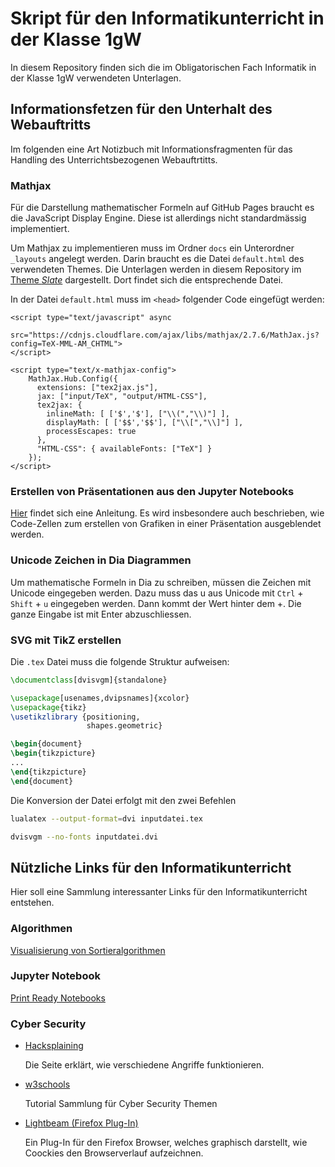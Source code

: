 # Skript für den Informatikunterricht in der Klasse 1gW

In diesem Repository finden sich die im Obligatorischen Fach Informatik
in der Klasse 1gW verwendeten Unterlagen.

## Informationsfetzen für den Unterhalt des Webauftritts

Im folgenden eine Art Notizbuch mit Informationsfragmenten für das
Handling des Unterrichtsbezogenen Webauftrtitts.

### Mathjax

Für die Darstellung mathematischer Formeln auf GitHub Pages braucht es
die JavaScript Display Engine. Diese ist allerdings nicht standardmässig
implementiert.

Um Mathjax zu implementieren muss im Ordner `docs` ein Unterordner
`_layouts` angelegt werden. Darin braucht es die Datei `default.html`
des verwendeten Themes. Die Unterlagen werden in diesem Repository im
[Theme *Slate*](https://github.com/pages-themes/slate) dargestellt. Dort
findet sich die entsprechende Datei.

In der Datei `default.html` muss im `<head>` folgender Code eingefügt
werden:

```{html}
<script type="text/javascript" async
   src="https://cdnjs.cloudflare.com/ajax/libs/mathjax/2.7.6/MathJax.js?config=TeX-MML-AM_CHTML">
</script>

<script type="text/x-mathjax-config">
    MathJax.Hub.Config({
      extensions: ["tex2jax.js"],
      jax: ["input/TeX", "output/HTML-CSS"],
      tex2jax: {
        inlineMath: [ ['$','$'], ["\\(","\\)"] ],
        displayMath: [ ['$$','$$'], ["\\[","\\]"] ],
        processEscapes: true
      },
      "HTML-CSS": { availableFonts: ["TeX"] }
    });
</script>
```

### Erstellen von Präsentationen aus den Jupyter Notebooks

[Hier](https://digitalhumanities.hkust.edu.hk/tutorials/turn-your-jupyter-notebook-into-interactive-presentation-slides-using-anaconda/)
findet sich eine Anleitung. Es wird insbesondere auch beschrieben, wie
Code-Zellen zum erstellen von Grafiken in einer Präsentation
ausgeblendet werden.

### Unicode Zeichen in Dia Diagrammen

Um mathematische Formeln in Dia zu schreiben, müssen die Zeichen mit
Unicode eingegeben werden. Dazu muss das u aus Unicode mit `Ctrl` +
`Shift` + `u` eingegeben werden. Dann kommt der Wert hinter dem +. Die
ganze Eingabe ist mit Enter abzuschliessen.

### SVG mit TikZ erstellen

Die `.tex` Datei muss die folgende Struktur aufweisen:

```tex
\documentclass[dvisvgm]{standalone}

\usepackage[usenames,dvipsnames]{xcolor}
\usepackage{tikz}
\usetikzlibrary {positioning,
                 shapes.geometric}

\begin{document}
\begin{tikzpicture}
... 
\end{tikzpicture}
\end{document}
```

Die Konversion der Datei erfolgt mit den zwei Befehlen

```bash
lualatex --output-format=dvi inputdatei.tex

dvisvgm --no-fonts inputdatei.dvi
```

## Nützliche Links für den Informatikunterricht


Hier soll eine Sammlung interessanter Links für den Informatikunterricht
entstehen.

### Algorithmen

[Visualisierung von Sortieralgorithmen](https://www.toptal.com/developers/sorting-algorithms)

### Jupyter Notebook

[Print Ready Notebooks](http://blog.juliusschulz.de/blog/ultimate-ipython-notebook)

### Cyber Security

* [Hacksplaining](https://www.hacksplaining.com/)
  
  Die Seite erklärt, wie verschiedene Angriffe funktionieren.

* [w3schools](https://www.w3schools.com/cybersecurity/)
  
  Tutorial Sammlung für Cyber Security Themen

* [Lightbeam (Firefox Plug-In)](https://de.wikipedia.org/wiki/Lightbeam)
  
  Ein Plug-In für den Firefox Browser, welches graphisch darstellt, wie
  Coockies den Browserverlauf aufzeichnen.
